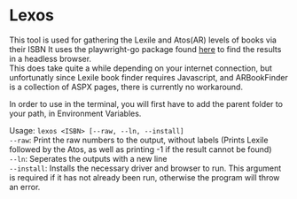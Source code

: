 # Lexos

This tool is used for gathering the Lexile and Atos(AR) levels of books via their ISBN
It uses the playwright-go package found [here](https://github.com/playwright-community/playwright-go) to find the results in a headless browser. \
This does take quite a while depending on your internet connection, but unfortunatly since Lexile book finder requires Javascript, and ARBookFinder is a collection of ASPX pages, there is currently no workaround.

In order to use in the terminal, you will first have to add the parent folder to your path, in Environment Variables.

Usage: ```lexos <ISBN> [--raw, --ln, --install]``` <br/>
```--raw```: Print the raw numbers to the output, without labels (Prints Lexile followed by the Atos, as well as printing -1 if the result cannot be found) <br/>
```--ln```: Seperates the outputs with a new line <br/>
```--install```: Installs the necessary driver and browser to run. This argument is required if it has not already been run, otherwise the program will throw an error.
